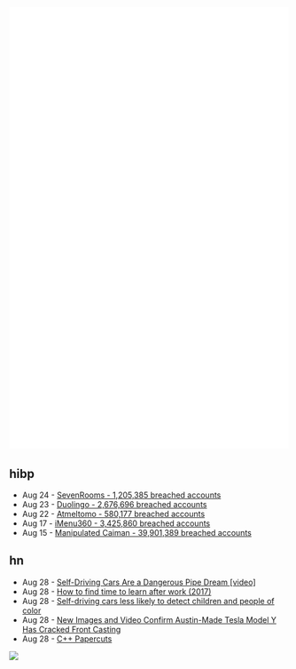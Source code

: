 ![Metrics](https://raw.githubusercontent.com/phixion/phixion/master/metrics.svg)

## hibp

<!--
for https://github.com/phixion/phixion/blob/main/.github/workflows/feeds.yml
-->
<!--START_SECTION:haveibeenpwnd-->
- Aug 24 - [SevenRooms - 1,205,385 breached accounts](https://haveibeenpwned.com/PwnedWebsites#SevenRooms)
- Aug 23 - [Duolingo - 2,676,696 breached accounts](https://haveibeenpwned.com/PwnedWebsites#Duolingo)
- Aug 22 - [Atmeltomo - 580,177 breached accounts](https://haveibeenpwned.com/PwnedWebsites#Atmeltomo)
- Aug 17 - [iMenu360 - 3,425,860 breached accounts](https://haveibeenpwned.com/PwnedWebsites#iMenu360)
- Aug 15 - [Manipulated Caiman - 39,901,389 breached accounts](https://haveibeenpwned.com/PwnedWebsites#ManipulatedCaiman)
<!--END_SECTION:haveibeenpwnd-->

## hn

<!--
for https://github.com/phixion/phixion/blob/main/.github/workflows/feeds.yml
-->
<!--START_SECTION:hn-->
- Aug 28 - [Self-Driving Cars Are a Dangerous Pipe Dream [video]](https://www.youtube.com/watch?v=wCJ7fNoEUsY)
- Aug 28 - [How to find time to learn after work (2017)](https://www.feststelltaste.de/how-to-find-time-to-learn-after-work/)
- Aug 28 - [Self-driving cars less likely to detect children and people of color](https://www.businessinsider.com/self-driving-cars-less-likely-detect-kids-people-of-color-2023-8)
- Aug 28 - [New Images and Video Confirm Austin-Made Tesla Model Y Has Cracked Front Casting](https://www.autoevolution.com/news/new-images-and-video-confirm-austin-made-tesla-model-y-has-cracked-front-casting-220165.html)
- Aug 28 - [C++ Papercuts](https://www.thecodedmessage.com/posts/c++-papercuts/)
<!--END_SECTION:hn-->

<!--
for https://yhype.me
-->
![](https://hit.yhype.me/github/profile?user_id=13013670)
